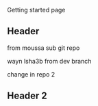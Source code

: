 Getting started page

## Header
from moussa sub git repo

wayn lsha3b from dev branch

change in repo 2
## Header 2